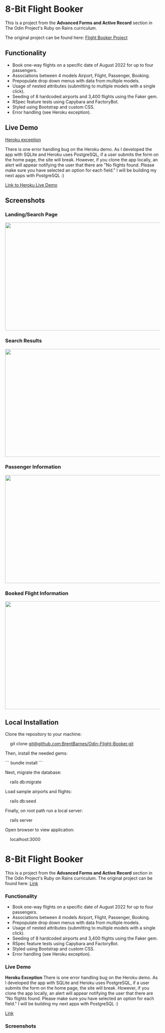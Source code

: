 <h1>8-Bit Flight Booker</h1>
<p>This is a project from the <strong>Advanced Forms and Active Record</strong> section in The Odin Project's Ruby on Rains curriculum.</p>
<p>The original project can be found here: <a href="https://www.theodinproject.com/lessons/ruby-on-rails-flight-booker">Flight Booker Project</a></p>
<h2>Functionality</h2>
<ul>
<li>Book one-way flights on a specific date of August 2022 for up to four passengers.</li>
<li>Associations between 4 models Airport, Flight, Passenger, Booking.</li>
<li>Prepopulate drop down menus with data from multiple models.</li>
<li>Usage of nested attributes (submitting to multiple models with a single click).</li>
<li>Seeding of 8 hardcoded airports and 3,400 flights using the Faker gem.</li>
<li>RSpec feature tests using Capybara and FactoryBot.</li>
<li>Styled using Bootstrap and custom CSS.</li>
<li>Error handling (see Heroku exception).</li>
</ul>
<h2>Live Demo</h2>
<p><span style="text-decoration: underline;">Heroku exception</span></p>
<p>There is one error handling bug on the Heroku demo. As I developed the app with SQLite and Heroku uses PostgreSQL, if a user submits the form on the home page, the site will break. However, if you clone the app locally, an alert will appear notifying the user that there are "No flights found. Please make sure you have selected an option for each field." I will be building my next apps with PostgreSQL :)</p>
<p><a href="https://eight-bit-flight-booker.herokuapp.com/">Link to Heroku Live Demo</a></p>
<h2>Screenshots</h2>
<h3>Landing/Search Page</h3>
<p><img src="Search-Home-Page.png" alt="" width="650" height="350" /></p>
<h3>Search Results</h3>
<p><img src="Search-results-page.png" alt="" width="650" height="350" /></p>
<h3>Passenger Information</h3>
<p><img src="Booking-passenger-page.png" alt="" width="650" height="350" /></p>
<h3>Booked Flight Information</h3>
<p><img src="booked-flight-page.png" alt="" width="650" height="350" /></p>
<h2>Local Installation</h2>
<p>Clone the repository to your machine:</p>
<p>&nbsp;&nbsp;&nbsp; git clone <a href="mailto:git@github.com:BrentBarnes/Odin-Flight-Booker.git">git@github.com:BrentBarnes/Odin-Flight-Booker.git</a></p>
<p>Then, install the needed gems:</p>
```
bundle install
```
<p>Next, migrate the database:</p>
<p>&nbsp;&nbsp;&nbsp; rails db:migrate</p>
<p>Load sample airports and flights:</p>
<p>&nbsp;&nbsp;&nbsp; rails db:seed</p>
<p>Finally, on root path run a local server:</p>
<p>&nbsp;&nbsp;&nbsp; rails server</p>
<p>Open browser to view application:</p>
<p>&nbsp;&nbsp;&nbsp; localhost:3000</p>

# 8-Bit Flight Booker

This is a project from the <strong>Advanced Forms and Active Record</strong> section in The Odin Project's Ruby on Rains curriculum.
The original project can be found here: [Link](https://www.theodinproject.com/lessons/ruby-on-rails-flight-booker)

### Functionality

- Book one-way flights on a specific date of August 2022 for up to four passengers.
- Associations between 4 models Airport, Flight, Passenger, Booking.
- Prepopulate drop down menus with data from multiple models.
- Usage of nested attributes (submitting to multiple models with a single click).
- Seeding of 8 hardcoded airports and 3,400 flights using the Faker gem.
- RSpec feature tests using Capybara and FactoryBot.
- Styled using Bootstrap and custom CSS.
- Error handling (see Heroku exception).

### Live Demo
**Heroku Exception**
There is one error handling bug on the Heroku demo. As I developed the app with SQLite and Heroku uses PostgreSQL, if a user submits the form on the home page, the site will break. However, if you clone the app locally, an alert will appear notifying the user that there are "No flights found. Please make sure you have selected an option for each field." I will be building my next apps with PostgreSQL :)

[Link](https://eight-bit-flight-booker.herokuapp.com/)

### Screenshots